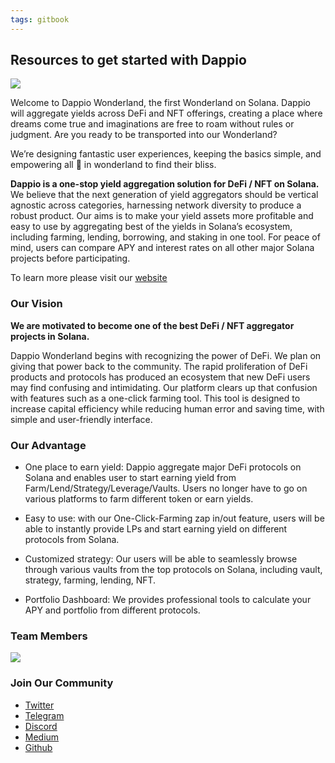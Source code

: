 ```yaml
---
tags: gitbook
---
```


<!-- # What is Dappio Wonderland
 -->

## Resources to get started with Dappio

![](https://hackmd.io/_uploads/SydWGifDc.jpg)


Welcome to Dappio Wonderland, the first Wonderland on Solana. Dappio will aggregate yields across DeFi and NFT offerings, creating a place where dreams come true and imaginations are free to roam without rules or judgment. Are you ready to be transported into our Wonderland?

We’re designing fantastic user experiences, keeping the basics simple, and empowering all 🐰 in wonderland to find their bliss.



**Dappio is a one-stop yield aggregation solution for DeFi / NFT on Solana.** We believe that the next generation of yield aggregators should be vertical agnostic across categories, harnessing network diversity to produce a robust product. Our aims is to make your yield assets more profitable and easy to use by aggregating best of the yields in Solana’s ecosystem, including farming, lending, borrowing, and staking in one tool. For peace of mind, users can compare APY and interest rates on all other major Solana projects before participating.

To learn more please visit our [website](https://dappio.xyz/ )



### Our Vision

**We are motivated to become one of the best DeFi / NFT aggregator projects in Solana.**

Dappio Wonderland begins with recognizing the power of DeFi. We plan on giving that power back to the community.
The rapid proliferation of DeFi products and protocols has produced an ecosystem that new DeFi users may find confusing and intimidating. Our platform clears up that confusion with features such as a one-click farming tool. This tool is designed to increase capital efficiency while reducing human error and saving time, with simple and user-friendly interface.


### Our Advantage

- One place to earn yield: Dappio aggregate major DeFi protocols on Solana and enables user to start earning yield from Farm/Lend/Strategy/Leverage/Vaults. Users no longer have to go on various platforms to farm different token or earn yields.

- Easy to use: with our One-Click-Farming zap in/out feature, users will be able to instantly provide LPs and start earning yield on different protocols from Solana. 

- Customized strategy: Our users will be able to seamlessly browse through various vaults from the top protocols on Solana, including vault, strategy, farming, lending, NFT.

- Portfolio Dashboard: We provides professional tools to calculate your APY and portfolio from different protocols.

### Team Members 

![](https://hackmd.io/_uploads/S1t8PzCv5.jpg)




### Join Our Community

- [Twitter](https://twitter.com/Dappio_)
- [Telegram](https://t.me/Dappio_wonderland)
- [Discord](https://discord.com/invite/ZsVcwV6D57)
- [Medium](https://medium.com/dappio-wonderland)
- [Github](https://github.com/DappioWonderland/solana)